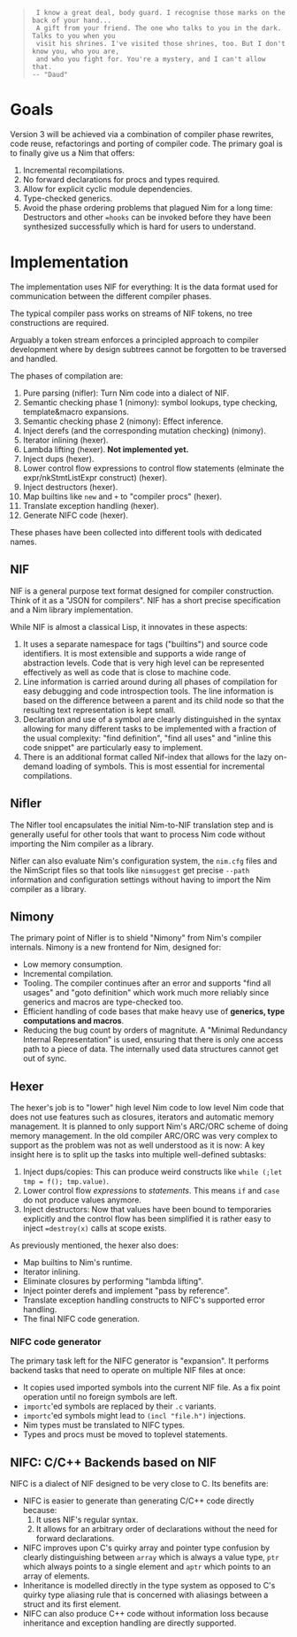 >      I know a great deal, body guard. I recognise those marks on the back of your hand...
>      A gift from your friend. The one who talks to you in the dark. Talks to you when you
>      visit his shrines. I've visited those shrines, too. But I don't know you, who you are,
>      and who you fight for. You're a mystery, and I can't allow that.
>     -- "Daud"

# Goals

Version 3 will be achieved via a combination of compiler phase rewrites, code reuse, refactorings and porting of compiler code. The primary goal is to finally give us a Nim that offers:

1. Incremental recompilations.
2. No forward declarations for procs and types required.
3. Allow for explicit cyclic module dependencies.
4. Type-checked generics.
5. Avoid the phase ordering problems that plagued Nim for a long time: Destructors and other `=hooks` can be invoked before they have been synthesized successfully which is hard for users to understand.



# Implementation

The implementation uses NIF for everything: It is the data format used for communication between the different compiler phases.

The typical compiler pass works on streams of NIF tokens, no tree constructions are required. 

Arguably a token stream enforces a principled approach to compiler development where by design subtrees cannot be forgotten to be traversed and handled.

The phases of compilation are:

1. Pure parsing (nifler): Turn Nim code into a dialect of NIF.
2. Semantic checking phase 1 (nimony): symbol lookups, type checking, template&macro expansions.
3. Semantic checking phase 2 (nimony): Effect inference.
4. Inject derefs (and the corresponding mutation checking) (nimony).
5. Iterator inlining (hexer).
6. Lambda lifting (hexer). **Not implemented yet.**
7. Inject dups (hexer).
8. Lower control flow expressions to control flow statements (elminate the expr/nkStmtListExpr construct) (hexer).
9. Inject destructors (hexer).
10. Map builtins like `new` and `+` to "compiler procs" (hexer).
11. Translate exception handling (hexer).
12. Generate NIFC code (hexer).

These phases have been collected into different tools with dedicated names.


## NIF

NIF is a general purpose text format designed for compiler construction. Think of it as a "JSON for compilers". NIF has a short precise specification and a Nim library implementation.

While NIF is almost a classical Lisp, it innovates in these aspects:
1. It uses a separate namespace for tags ("builtins") and source code identifiers. It is most  extensible and supports a wide range of abstraction levels. Code that is very high level can be represented effectively as well as code that is close to machine code.
2. Line information is carried around during all phases of compilation for easy debugging and code introspection tools. The line information is based on the difference between a parent and its child node so that the resulting text representation is kept small.
3. Declaration and use of a symbol are clearly distinguished in the syntax allowing for many different tasks to be implemented with a fraction of the usual complexity: "find definition", "find all uses" and "inline this code snippet" are particularly easy to implement.
4. There is an additional format called Nif-index that allows for the lazy on-demand loading of symbols. This is most essential for incremental compilations.


## Nifler

The Nifler tool encapsulates the initial Nim-to-NIF translation step and is generally useful for other tools that want to process Nim code without importing the Nim compiler as a library.

Nifler can also evaluate Nim's configuration system, the `nim.cfg` files and the NimScript files so that tools like `nimsuggest` get precise `--path` information and configuration settings without having to import the Nim compiler as a library.

<div style="page-break-after: always;"></div>

## Nimony

The primary point of Nifler is to shield "Nimony" from Nim's compiler internals. Nimony is a new frontend for Nim, designed for:

- Low memory consumption.
- Incremental compilation.
- Tooling. The compiler continues after an error and supports "find all usages" and "goto definition"
  which work much more reliably since generics and macros are type-checked too.
- Efficient handling of code bases that make heavy use of **generics, type computations and macros**.
- Reducing the bug count by orders of magnitute. A "Minimal Redundancy Internal Representation" is used, ensuring that there is only one access path to a piece of data. The internally used data structures cannot get out of sync.


## Hexer

The hexer's job is to "lower" high level Nim code to low level Nim code that does not use features such as closures, iterators and automatic memory management. It is planned to only support Nim's ARC/ORC scheme of doing memory management. In the old compiler ARC/ORC was very complex to support as the problem was not as well understood as it is now: A key insight here is to split up the tasks into multiple well-defined subtasks:

1. Inject dups/copies: This can produce weird constructs like `while (;let tmp = f(); tmp.value)`.
2. Lower control flow *expressions* to *statements*. This means `if` and `case` do not produce values anymore.
3. Inject destructors: Now that values have been bound to temporaries explicitly and the control flow has been simplified it is rather easy to inject `=destroy(x)` calls at scope exists.

As previously mentioned, the hexer also does:

- Map builtins to Nim's runtime.
- Iterator inlining.
- Eliminate closures by performing "lambda lifting".
- Inject pointer derefs and implement "pass by reference".
- Translate exception handling constructs to NIFC's supported error handling.
- The final NIFC code generation.

<div style="page-break-after: always;"></div>

### NIFC code generator

The primary task left for the NIFC generator is "expansion". It performs backend tasks that need to operate on multiple NIF files at once:

- It copies used imported symbols into the current NIF file. As a fix point operation
  until no foreign symbols are left.
- `importc`'ed symbols are replaced by their `.c` variants.
- `importc`'ed symbols might lead to `(incl "file.h")` injections.
- Nim types must be translated to NIFC types.
- Types and procs must be moved to toplevel statements.


## NIFC: C/C++ Backends based on NIF

NIFC is a dialect of NIF designed to be very close to C. Its benefits are:

- NIFC is easier to generate than generating C/C++ code directly because:
  1. It uses NIF's regular syntax.
  2. It allows for an arbitrary order of declarations without the need for forward declarations.
- NIFC improves upon C's quirky array and pointer type confusion by clearly distinguishing
  between `array` which is always a value type, `ptr` which always points to a
  single element and `aptr` which points to an array of elements.
- Inheritance is modelled directly in the type system as opposed to C's quirky type aliasing
  rule that is concerned with aliasings between a struct and its first element.
- NIFC can also produce C++ code without information loss because inheritance and exception handling are directly supported.
